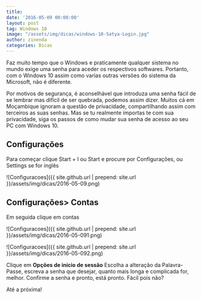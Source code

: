 ```yaml
---
title: 
date: '2016-05-09 00:00:00'
layout: post
tag: Windows 10
image: "/assets/img/dicas/windows-10-Satya-Login.jpg"
author: zinenda
categories: Dicas
---
```


Faz muito tempo que o Windows e praticamente qualquer sistema no mundo exige uma senha para aceder os respectivos softwares.
Portanto, com o Windows 10 assim como varias outras versões do sistema da Microsoft, não é diferente.

Por motivos de segurança, é aconselhável que introduza uma senha fácil de se lembrar mas difícil de ser quebrada, podemos assim dizer. Muitos cá em Moçambique ignoram a questão de privacidade, compartilhando assim com terceiros as suas senhas. 
Mas se tu realmente importas te com sua privacidade, siga os passos de como mudar sua senha de acesso ao seu PC com Windows 10.

## Configurações
Para começar clique Start + I ou Start e procure por Configurações, ou Settings se for inglês

![Configuracoes]({{ site.github.url | prepend: site.url }}/assets/img/dicas/2016-05-09.png)

## Configurações> Contas
Em seguida clique em contas

![Configuracoes]({{ site.github.url | prepend: site.url }}/assets/img/dicas/2016-05-091.png)

![Configuracoes]({{ site.github.url | prepend: site.url }}/assets/img/dicas/2016-05-092.png)

Clique em <strong>Opções de início de sessão</strong>
Escolha a alteração da Palavra-Passe, escreva a senha que desejar, quanto mais longa e complicada for, melhor.
Confirme a senha e pronto, está pronto. Fácil pois não?

Até a próxima!
